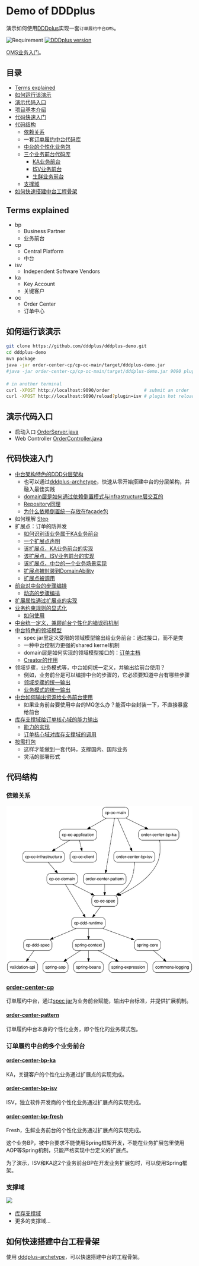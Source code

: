 # Demo of DDDplus

演示如何使用[DDDplus](https://github.com/funkygao/cp-ddd-framework)实现一套`订单履约中台OMS`。

![Requirement](https://img.shields.io/badge/JDK-8+-green.svg)
[![DDDplus version](https://img.shields.io/badge/DDDplus-1.1.0--SNAPSHOT-blue)](https://github.com/funkygao/cp-ddd-framework)

[OMS业务入门](https://github.com/funkygao/oms/blob/master/README.md)。

## 目录

- [Terms explained](#terms-explained)
- [如何运行该演示](#如何运行该演示)
- [演示代码入口](#演示代码入口)
- [项目基本介绍](https://github.com/funkygao/cp-ddd-framework/wiki/The-Demo)
- [代码快速入门](#代码快速入门)
- [代码结构](#代码结构)
   - [依赖关系](#依赖关系)
   - 一套[订单履约中台代码库](#order-center-cp)
   - [中台的个性化业务包](#order-center-pattern)
   - [三个业务前台代码库](#订单履约中台的多个业务前台)
      - [KA业务前台](#order-center-bp-ka)
      - [ISV业务前台](#order-center-bp-isv)
      - [生鲜业务前台](#order-center-bp-fresh)
   - [支撑域](#支撑域)
- [如何快速搭建中台工程骨架](#如何快速搭建中台工程骨架)

## Terms explained

- bp
   - Business Partner
   - 业务前台
- cp
   - Central Platform
   - 中台
- isv
   - Independent Software Vendors
- ka
   - Key Account
   - 关键客户
- oc
   - Order Center
   - 订单中心


## 如何运行该演示

``` bash
git clone https://github.com/dddplus/dddplus-demo.git
cd dddplus-demo
mvn package
java -jar order-center-cp/cp-oc-main/target/dddplus-demo.jar
#java -jar order-center-cp/cp-oc-main/target/dddplus-demo.jar 9090 plugin

# in another terminal
curl -XPOST http://localhost:9090/order             # submit an order
curl -XPOST http://localhost:9090/reload?plugin=isv # plugin hot reloading
```

## 演示代码入口

- 启动入口 [OrderServer.java](order-center-cp/cp-oc-main/src/main/java/org/example/cp/oms/OrderServer.java)
- Web Controller [OrderController.java](order-center-cp/cp-oc-controller/src/main/java/org/example/cp/oms/controller/OrderController.java)

## 代码快速入门

- [中台架构特色的DDD分层架构](order-center-cp)
   - 也可以通过[dddplus-archetype](https://github.com/dddplus/dddplus-archetype)，快速从零开始搭建中台的分层架构，并融入最佳实践
   - [domain层是如何通过依赖倒置模式与infrastructure层交互的](order-center-cp/cp-oc-domain/src/main/java/org/example/cp/oms/domain/facade/mq/IMessageProducer.java)
   - [Repository同理](order-center-cp/cp-oc-domain/src/main/java/org/example/cp/oms/domain/facade/repository/IOrderRepository.java)
   - [为什么依赖倒置统一存放在facade包](order-center-cp/cp-oc-domain/src/main/java/org/example/cp/oms/domain/facade/package-info.java)
- 如何理解 [Step](https://github.com/funkygao/cp-ddd-framework/wiki/Steps)
- 扩展点：订单的防并发
   - [如何识别该业务属于KA业务前台](order-center-bp-ka/src/main/java/org/example/bp/oms/ka/KaPartner.java)
   - [一个扩展点声明](order-center-cp/cp-oc-spec/src/main/java/org/example/cp/oms/spec/ext/ISerializableIsolationExt.java)
   - [该扩展点，KA业务前台的实现](order-center-bp-ka/src/main/java/org/example/bp/oms/ka/extension/SerializableIsolationExt.java)
   - [该扩展点，ISV业务前台的实现](order-center-bp-isv/src/main/java/org/example/bp/oms/isv/extension/SerializableIsolationExt.java)
   - [该扩展点，中台的一个业务场景实现](order-center-pattern/src/main/java/org/example/cp/oms/pattern/extension/coldchain_b2b/SerializableIsolationExt.java)
   - [扩展点被封装到DomainAbility](order-center-cp/cp-oc-domain/src/main/java/org/example/cp/oms/domain/ability/SerializableIsolationAbility.java)
   - [扩展点被调用](order-center-cp/cp-oc-domain/src/main/java/org/example/cp/oms/domain/service/SubmitOrder.java)
- [前台对中台的步骤编排](order-center-bp-ka/src/main/java/org/example/bp/oms/ka/extension/DecideStepsExt.java)
   - [动态的步骤编排](order-center-cp/cp-oc-domain/src/main/java/org/example/cp/oms/domain/step/submitorder/BasicStep.java)
- [扩展属性通过扩展点的实现](order-center-bp-isv/src/main/java/org/example/bp/oms/isv/extension/CustomModelExt.java)
- [业务约束规则的显式化](order-center-cp/cp-oc-domain/src/main/java/org/example/cp/oms/domain/specification/ProductNotEmptySpec.java)
   - [如何使用](order-center-cp/cp-oc-domain/src/main/java/org/example/cp/oms/domain/ability/extension/DefaultAssignOrderNoExt.java)
- [中台统一定义，兼顾前台个性化的错误码机制](order-center-cp/cp-oc-spec/src/main/java/org/example/cp/oms/spec/exception/OrderException.java)
- [中台特色的领域模型](order-center-cp/cp-oc-spec/src/main/java/org/example/cp/oms/spec/model/IOrderMain.java)
   - spec jar里定义受限的领域模型输出给业务前台：通过接口，而不是类
   - 一种中台控制力更强的shared kernel机制
   - domain层是如何实现的领域模型接口的：[订单主档](order-center-cp/cp-oc-domain/src/main/java/org/example/cp/oms/domain/model/OrderMain.java)
   - [Creator的作用](order-center-cp/cp-oc-domain/src/main/java/org/example/cp/oms/domain/model/OrderMain.java#L50)
- 领域步骤，业务模式等，中台如何统一定义，并输出给前台使用？
   - 例如，业务前台是可以编排中台的步骤的，它必须要知道中台有哪些步骤
   - [领域步骤的统一输出](order-center-cp/cp-oc-spec/src/main/java/org/example/cp/oms/spec/Steps.java)
   - [业务模式的统一输出](order-center-cp/cp-oc-spec/src/main/java/org/example/cp/oms/spec/Patterns.java)
- [中台如何输出资源给业务前台使用](order-center-cp/cp-oc-spec/src/main/java/org/example/cp/oms/spec/resource/IStockRpc.java)
   - 如果业务前台要使用中台的MQ怎么办？能否中台封装一下，不直接暴露给前台
- [库存支撑域给订单核心域的能力输出](order-center-domain-stock/order-center-stock-spec/src/main/java/org/example/oms/d/stock/spec/)
   - [能力的实现](order-center-domain-stock/order-center-stock-domain/src/main/java/org/example/oms/d/stock/domain/service/StockService.java)
   - [订单核心域对库存支撑域的调用](order-center-cp/cp-oc-domain/src/main/java/org/example/cp/oms/domain/step/submitorder/StockStep.java)
- [按需打包](order-center-cp/cp-oc-main/pom.xml)
   - 这样才能做到一套代码，支撑国内、国际业务
   - 灵活的部署形式

## 代码结构

### 依赖关系

![](/doc/assets/img/ddd-depgraph.png)

### [order-center-cp](order-center-cp)

订单履约中台，通过[spec jar](order-center-cp/cp-oc-spec)为业务前台赋能，输出中台标准，并提供扩展机制。

#### [order-center-pattern](order-center-pattern)

订单履约中台本身的个性化业务，即个性化的业务模式包。

### 订单履约中台的多个业务前台

#### [order-center-bp-ka](order-center-bp-ka)

KA，关键客户的个性化业务通过扩展点的实现完成。

#### [order-center-bp-isv](order-center-bp-isv)

ISV，独立软件开发商的个性化业务通过扩展点的实现完成。

#### [order-center-bp-fresh](order-center-bp-fresh)

Fresh，生鲜业务前台的个性化业务通过扩展点的实现完成。

这个业务BP，被中台要求不能使用Spring框架开发，不能在业务扩展包里使用AOP等Spring机制，只能严格实现中台定义的扩展点。

为了演示，ISV和KA这2个业务前台BP在开发业务扩展包时，可以使用Spring框架。

### 支撑域

![](http://www.plantuml.com/plantuml/svg/RPBFRh905CNtFWMhRy4pV6byWQwwwDf4cfYeCTNkmJzeDKHGI9lM5ajCQfk8DgcK0jMNcJiCRz7HcKObBCyzltivSCZN6uNhHgLKBLOAjPme4DS1pSBc4eyCiErSJXG52CQmkDyfaQh__setvRfqbZXjqARCInoLsdYYGV-5GfH2FnQ-ynY3Rz_WmugRtynYAyXVmBR50B8UW1mbSaWsHWecNeVUWLaxrjMK5KT1qXrcFY9fpQ6dPbY7zAO2xaDs-WFKxMDpam5HIhWylq3130MZz8T1_W261Wh7TF74OAFOj57m6lSzB2lm-8oYwVvSqj78LZ--A82bWkinXe-G7s9hXJNt21ahNB3k86g2x--xAqjN3Q5UAaginiuShvLuFY1VDl7V-HBDShYmIxWCSQ1pJKETQFBfqDVd0YOhU9Ave2LXg_Ut9gkW6pkHbwf5_dFz0W00)

- [库存支撑域](order-center-domain-stock)
- 更多的支撑域...

## 如何快速搭建中台工程骨架

使用 [dddplus-archetype](https://github.com/dddplus/dddplus-archetype)，可以快速搭建中台的工程骨架。


